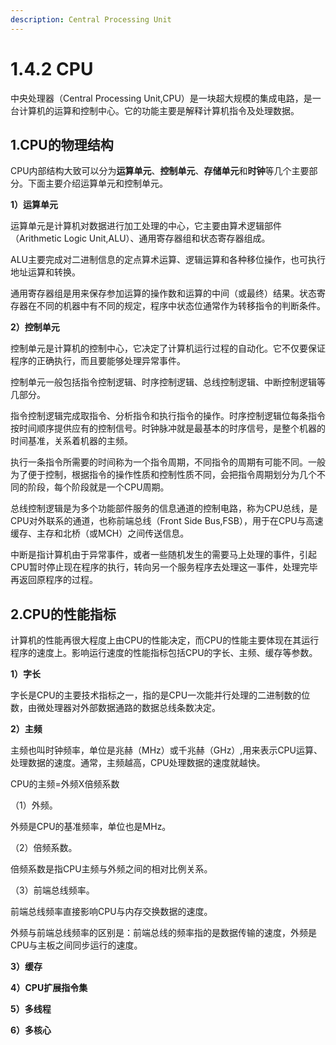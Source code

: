 ```yaml
---
description: Central Processing Unit
---
```


# 1.4.2 CPU

中央处理器（Central Processing Unit,CPU）是一块超大规模的集成电路，是一台计算机的运算和控制中心。它的功能主要是解释计算机指令及处理数据。

## **1.CPU的物理结构**

CPU内部结构大致可以分为**运算单元**、**控制单元**、**存储单元**和**时钟**等几个主要部分。下面主要介绍运算单元和控制单元。

**1）运算单元**

运算单元是计算机对数据进行加工处理的中心，它主要由算术逻辑部件（Arithmetic Logic Unit,ALU）、通用寄存器组和状态寄存器组成。

ALU主要完成对二进制信息的定点算术运算、逻辑运算和各种移位操作，也可执行地址运算和转换。

通用寄存器组是用来保存参加运算的操作数和运算的中间（或最终）结果。状态寄存器在不同的机器中有不同的规定，程序中状态位通常作为转移指令的判断条件。

**2）控制单元**

控制单元是计算机的控制中心，它决定了计算机运行过程的自动化。它不仅要保证程序的正确执行，而且要能够处理异常事件。

控制单元一般包括指令控制逻辑、时序控制逻辑、总线控制逻辑、中断控制逻辑等几部分。

指令控制逻辑完成取指令、分析指令和执行指令的操作。时序控制逻辑位每条指令按时间顺序提供应有的控制信号。时钟脉冲就是最基本的时序信号，是整个机器的时间基准，关系着机器的主频。

执行一条指令所需要的时间称为一个指令周期，不同指令的周期有可能不同。一般为了便于控制，根据指令的操作性质和控制性质不同，会把指令周期划分为几个不同的阶段，每个阶段就是一个CPU周期。

总线控制逻辑是为多个功能部件服务的信息通道的控制电路，称为CPU总线，是CPU对外联系的通道，也称前端总线（Front Side Bus,FSB），用于在CPU与高速缓存、主存和北桥（或MCH）之间传送信息。

中断是指计算机由于异常事件，或者一些随机发生的需要马上处理的事件，引起CPU暂时停止现在程序的执行，转向另一个服务程序去处理这一事件，处理完毕再返回原程序的过程。

## **2.CPU的性能指标**

计算机的性能再很大程度上由CPU的性能决定，而CPU的性能主要体现在其运行程序的速度上。影响运行速度的性能指标包括CPU的字长、主频、缓存等参数。

**1）字长**

字长是CPU的主要技术指标之一，指的是CPU一次能并行处理的二进制数的位数，由微处理器对外部数据通路的数据总线条数决定。

**2）主频**

主频也叫时钟频率，单位是兆赫（MHz）或千兆赫（GHz）,用来表示CPU运算、处理数据的速度。通常，主频越高，CPU处理数据的速度就越快。

CPU的主频=外频X倍频系数

（1）外频。

外频是CPU的基准频率，单位也是MHz。

（2）倍频系数。

倍频系数是指CPU主频与外频之间的相对比例关系。

（3）前端总线频率。

前端总线频率直接影响CPU与内存交换数据的速度。

外频与前端总线频率的区别是：前端总线的频率指的是数据传输的速度，外频是CPU与主板之间同步运行的速度。

**3）缓存**

**4）CPU扩展指令集**

**5）多线程**

**6）多核心**

